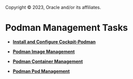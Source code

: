 Copyright © 2023, Oracle and/or its affiliates.

# Podman Management Tasks

-   **[Install and Configure Cockpit-Podman](../topics/cockpit-podman_enable_podman_service.md)**  

-   **[Podman Image Management](../topics/cockpit-podman_managing_podman_images.md)**  

-   **[Podman Container Management](../topics/cockpit-podman_managing_podman_containers.md)**  

-   **[Podman Pod Management](../topics/podman_pod_management.md)**  


